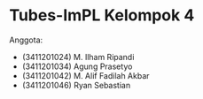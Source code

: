 # Tubes-ImPL Kelompok 4
Anggota:
- (3411201024) M. Ilham Ripandi
- (3411201034) Agung Prasetyo
- (3411201042) M. Alif Fadilah Akbar
- (3411201046) Ryan Sebastian


